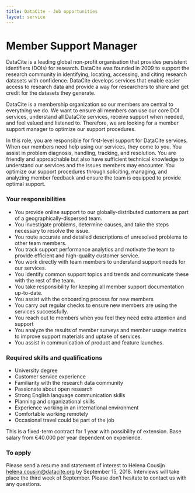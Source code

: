 ```yaml
---
title: DataCite - Job opportunities
layout: service
---
```


# Member Support Manager

DataCite is a leading global non-profit organisation that provides persistent identifiers (DOIs) for research. DataCite was founded in 2009 to support the research community in identifying, locating, accessing, and citing research datasets with confidence. DataCite develops services that enable easier access to research data and provide a way for researchers to share and get credit for the datasets they generate.

DataCite is a membership organization so our members are central to everything we do. We want to ensure all members can use our core DOI services, understand all DataCite services, receive support when needed, and feel valued and listened to. Therefore, we are looking for a member support manager to optimize our support procedures.

In this role, you are responsible for first-level support for DataCite services. When our members need help using our services, they come to you. You assist in problem diagnosis, handling, tracking, and resolution. You are friendly and approachable but also have sufficient technical knowledge to understand our services and the issues members may encounter. You optimize our support procedures through soliciting, managing, and analyzing member feedback and ensure the team is equipped to provide optimal support.

  ### Your responsibilities
  
* You provide online support to our globally-distributed customers as part of a geographically-dispersed team.
* You investigate problems, determine causes, and take the steps necessary to resolve the issue.
* You route accurate and detailed descriptions of unresolved problems to other team members.
* You track support performance analytics and motivate the team to provide efficient and high-quality customer service.
* You work directly with team members to understand support needs for our services.
* You identify common support topics and trends and communicate these with the rest of the team. 
* You take responsibility for keeping all member support documentation up-to-date.
* You assist with the onboarding process for new members
* You carry out regular checks to ensure new members are using the services successfully.
* You reach out to members when you feel they need extra attention and support
* You analyze the results of member surveys and member usage metrics to improve support materials and uptake of services.
* You assist in communication of product and feature launches.

 ### Required skills and qualifications
 
* University degree
* Customer service experience
* Familiarity with the research data community
* Passionate about open research
* Strong English language communication skills
* Planning and organizational skills
* Experience working in an international environment
* Comfortable working remotely
* Occasional travel could be part of the job

This is a fixed-term contract for 1 year with possibility of extension. Base salary from €40.000 per year dependent on experience.

 ### To apply
 
Please send a resume and statement of interest to Helena Cousijn [<helena.cousijn@datacite.org>](mailto:helena.cousijn@datacite.org) by September 15, 2018. Interviews will take place the third week of September. Please don’t hesitate to contact us with any questions.

